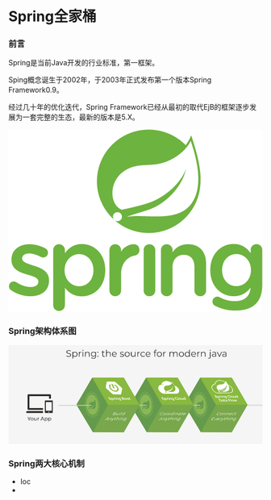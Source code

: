 # Spring全家桶

### 前言

Spring是当前Java开发的行业标准，第一框架。

Sping概念诞生于2002年，于2003年正式发布第一个版本Spring Framework0.9。

经过几十年的优化迭代，Spring Framework已经从最初的取代EjB的框架逐步发展为一套完整的生态，最新的版本是5.X。

![springlogo](./picture/springlogo.png)

### Spring架构体系图

![spring](./picture/spring.webp)

### Spring两大核心机制

* Ioc
* 